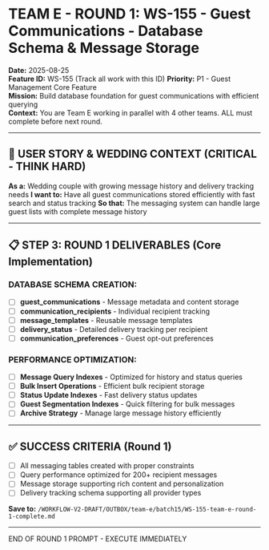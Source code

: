 # TEAM E - ROUND 1: WS-155 - Guest Communications - Database Schema & Message Storage

**Date:** 2025-08-25  
**Feature ID:** WS-155 (Track all work with this ID)
**Priority:** P1 - Guest Management Core Feature  
**Mission:** Build database foundation for guest communications with efficient querying  
**Context:** You are Team E working in parallel with 4 other teams. ALL must complete before next round.

---

## 🎯 USER STORY & WEDDING CONTEXT (CRITICAL - THINK HARD)

**As a:** Wedding couple with growing message history and delivery tracking needs
**I want to:** Have all guest communications stored efficiently with fast search and status tracking
**So that:** The messaging system can handle large guest lists with complete message history

---

## 📋 STEP 3: ROUND 1 DELIVERABLES (Core Implementation)

### **DATABASE SCHEMA CREATION:**
- [ ] **guest_communications** - Message metadata and content storage
- [ ] **communication_recipients** - Individual recipient tracking
- [ ] **message_templates** - Reusable message templates
- [ ] **delivery_status** - Detailed delivery tracking per recipient
- [ ] **communication_preferences** - Guest opt-out preferences

### **PERFORMANCE OPTIMIZATION:**
- [ ] **Message Query Indexes** - Optimized for history and status queries
- [ ] **Bulk Insert Operations** - Efficient bulk recipient storage
- [ ] **Status Update Indexes** - Fast delivery status updates
- [ ] **Guest Segmentation Indexes** - Quick filtering for bulk messages
- [ ] **Archive Strategy** - Manage large message history efficiently

---

## ✅ SUCCESS CRITERIA (Round 1)

- [ ] All messaging tables created with proper constraints
- [ ] Query performance optimized for 200+ recipient messages
- [ ] Message storage supporting rich content and personalization
- [ ] Delivery tracking schema supporting all provider types

**Save to:** `/WORKFLOW-V2-DRAFT/OUTBOX/team-e/batch15/WS-155-team-e-round-1-complete.md`

---

END OF ROUND 1 PROMPT - EXECUTE IMMEDIATELY